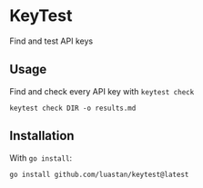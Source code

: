 # KeyTest

Find and test API keys


## Usage

Find and check every API key with `keytest check`
```shell
keytest check DIR -o results.md
```



## Installation

With `go install`:

```shell
go install github.com/luastan/keytest@latest
```